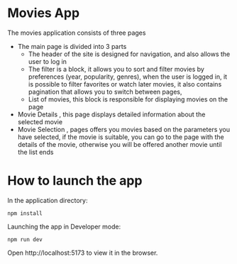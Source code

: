 # Movies App
The movies application consists of three pages
- The main page is divided into 3 parts
  - The header of the site is designed for navigation, and also allows the user to log in
  - The filter is a block, it allows you to sort and filter movies by preferences (year, popularity, genres), when the user is logged in, it is possible to filter favorites or watch later movies, it also contains pagination that allows you to switch between pages,
  - List of movies, this block is responsible for displaying movies on the page
- Movie Details , this page displays detailed information about the selected movie
- Movie Selection , pages offers you movies based on the parameters you have selected, if the movie is suitable, you can go to the page with the details of the movie, otherwise you will be offered another movie until the list ends
# How to launch the app
In the application directory:

`npm install`

Launching the app in Developer mode:

`npm run dev`

Open http://localhost:5173 to view it in the browser.
